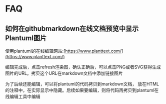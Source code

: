 # FAQ

## 如何在githubmarkdown在线文档预览中显示Plantuml图片

使用plantuml的在线编辑网站:[https://www.planttext.com/](https://www.planttext.com/)

编辑完成后，点击refresh渲染图，确认正确后，可以点击PNG或者SVG获得生成图片的URL。拷贝这个URL在markdown文档中添加链接图片

为了后续还能编辑，可以将plantuml的代码拷贝到markdown文档， 放在HTML的注释<!-- -->中，在实际显示中隐藏。后续如果要编辑，则将代码再拷贝到plantuml在线编辑工具中编辑




